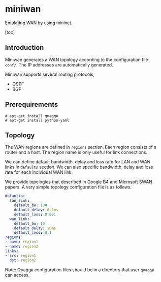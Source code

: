# miniwan

Emulating WAN by using mininet.

[toc]

## Introduction

Miniwan generates a WAN topology according to the configuration file `conf/`.
The IP addresses are automatically generated.

Miniwan supports several routing protocols,
* OSPF
* BGP

## Prerequirements

```shell
# apt-get install quagga
# apt-get install python-yaml
```

## Topology

The WAN regions are defined in `regions` section. 
Each region consists of a router and a host.
The region name is only useful for link connections.
 
We can define default bandwidth, delay and loss rate for LAN and WAN links in `defaults` section. 
We can also specific bandwidth, delay and loss rate for each individual WAN link.

We provide topologies that described in Google B4 and Microsoft SWAN papers. 
A very simple topology configuration file is as follows.
```yaml
defaults:
  lan_link:
    default_bw: 100
    default_delay: 0.1ms
    default_loss: 0.001
  wan_link:
    default_bw: 10
    default_delay: 10ms
    default_loss: 0.1
regions:
- name: region1
- name: region2
links:
- src: region1
  dst: region2
```
Note: Quagga configuration files should be in a directory that user `quagga` can access.